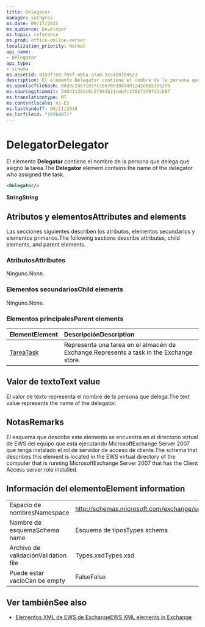 ```yaml
---
title: Delegator
manager: sethgros
ms.date: 09/17/2015
ms.audience: Developer
ms.topic: reference
ms.prod: office-online-server
localization_priority: Normal
api_name:
- Delegator
api_type:
- schema
ms.assetid: d359f7e8-765f-40ba-a7a0-9ce428f84523
description: El elemento Delegator contiene el nombre de la persona que delega que asignó la tarea.
ms.openlocfilehash: 00d9c24e71037c10d7093883491242e665305295
ms.sourcegitcommit: 34041125dc8c5f993b21cebfc4f8b72f0fd2cb6f
ms.translationtype: MT
ms.contentlocale: es-ES
ms.lasthandoff: 06/11/2018
ms.locfileid: "19764071"
---
```

# <a name="delegator"></a><span data-ttu-id="faae1-103">Delegator</span><span class="sxs-lookup"><span data-stu-id="faae1-103">Delegator</span></span>

<span data-ttu-id="faae1-104">El elemento **Delegator** contiene el nombre de la persona que delega que asignó la tarea.</span><span class="sxs-lookup"><span data-stu-id="faae1-104">The **Delegator** element contains the name of the delegator who assigned the task.</span></span> 
  
```xml
<Delegator/>
```

<span data-ttu-id="faae1-105">**String**</span><span class="sxs-lookup"><span data-stu-id="faae1-105">**String**</span></span>

## <a name="attributes-and-elements"></a><span data-ttu-id="faae1-106">Atributos y elementos</span><span class="sxs-lookup"><span data-stu-id="faae1-106">Attributes and elements</span></span>

<span data-ttu-id="faae1-107">Las secciones siguientes describen los atributos, elementos secundarios y elementos primarios.</span><span class="sxs-lookup"><span data-stu-id="faae1-107">The following sections describe attributes, child elements, and parent elements.</span></span>
  
### <a name="attributes"></a><span data-ttu-id="faae1-108">Atributos</span><span class="sxs-lookup"><span data-stu-id="faae1-108">Attributes</span></span>

<span data-ttu-id="faae1-109">Ninguno.</span><span class="sxs-lookup"><span data-stu-id="faae1-109">None.</span></span>
  
### <a name="child-elements"></a><span data-ttu-id="faae1-110">Elementos secundarios</span><span class="sxs-lookup"><span data-stu-id="faae1-110">Child elements</span></span>

<span data-ttu-id="faae1-111">Ninguno.</span><span class="sxs-lookup"><span data-stu-id="faae1-111">None.</span></span>
  
### <a name="parent-elements"></a><span data-ttu-id="faae1-112">Elementos principales</span><span class="sxs-lookup"><span data-stu-id="faae1-112">Parent elements</span></span>

|<span data-ttu-id="faae1-113">**Element**</span><span class="sxs-lookup"><span data-stu-id="faae1-113">**Element**</span></span>|<span data-ttu-id="faae1-114">**Descripción**</span><span class="sxs-lookup"><span data-stu-id="faae1-114">**Description**</span></span>|
|:-----|:-----|
|[<span data-ttu-id="faae1-115">Tarea</span><span class="sxs-lookup"><span data-stu-id="faae1-115">Task</span></span>](task.md) <br/> |<span data-ttu-id="faae1-116">Representa una tarea en el almacén de Exchange.</span><span class="sxs-lookup"><span data-stu-id="faae1-116">Represents a task in the Exchange store.</span></span>  <br/> |
   
## <a name="text-value"></a><span data-ttu-id="faae1-117">Valor de texto</span><span class="sxs-lookup"><span data-stu-id="faae1-117">Text value</span></span>

<span data-ttu-id="faae1-118">El valor de texto representa el nombre de la persona que delega.</span><span class="sxs-lookup"><span data-stu-id="faae1-118">The text value represents the name of the delegator.</span></span>
  
## <a name="remarks"></a><span data-ttu-id="faae1-119">Notas</span><span class="sxs-lookup"><span data-stu-id="faae1-119">Remarks</span></span>

<span data-ttu-id="faae1-120">El esquema que describe este elemento se encuentra en el directorio virtual de EWS del equipo que está ejecutando MicrosoftExchange Server 2007 que tenga instalado el rol de servidor de acceso de cliente.</span><span class="sxs-lookup"><span data-stu-id="faae1-120">The schema that describes this element is located in the EWS virtual directory of the computer that is running MicrosoftExchange Server 2007 that has the Client Access server role installed.</span></span>
  
## <a name="element-information"></a><span data-ttu-id="faae1-121">Información del elemento</span><span class="sxs-lookup"><span data-stu-id="faae1-121">Element information</span></span>

|||
|:-----|:-----|
|<span data-ttu-id="faae1-122">Espacio de nombres</span><span class="sxs-lookup"><span data-stu-id="faae1-122">Namespace</span></span>  <br/> |http://schemas.microsoft.com/exchange/services/2006/types  <br/> |
|<span data-ttu-id="faae1-123">Nombre de esquema</span><span class="sxs-lookup"><span data-stu-id="faae1-123">Schema name</span></span>  <br/> |<span data-ttu-id="faae1-124">Esquema de tipos</span><span class="sxs-lookup"><span data-stu-id="faae1-124">Types schema</span></span>  <br/> |
|<span data-ttu-id="faae1-125">Archivo de validación</span><span class="sxs-lookup"><span data-stu-id="faae1-125">Validation file</span></span>  <br/> |<span data-ttu-id="faae1-126">Types.xsd</span><span class="sxs-lookup"><span data-stu-id="faae1-126">Types.xsd</span></span>  <br/> |
|<span data-ttu-id="faae1-127">Puede estar vacío</span><span class="sxs-lookup"><span data-stu-id="faae1-127">Can be empty</span></span>  <br/> |<span data-ttu-id="faae1-128">False</span><span class="sxs-lookup"><span data-stu-id="faae1-128">False</span></span>  <br/> |
   
## <a name="see-also"></a><span data-ttu-id="faae1-129">Ver también</span><span class="sxs-lookup"><span data-stu-id="faae1-129">See also</span></span>

- [<span data-ttu-id="faae1-130">Elementos XML de EWS de Exchange</span><span class="sxs-lookup"><span data-stu-id="faae1-130">EWS XML elements in Exchange</span></span>](ews-xml-elements-in-exchange.md)

